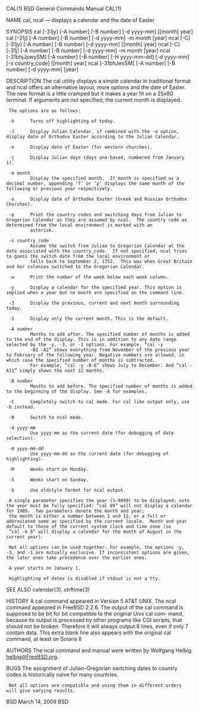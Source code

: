 CAL(1)                                                                                BSD General Commands Manual                                                                               CAL(1)

NAME
     cal, ncal — displays a calendar and the date of Easter

SYNOPSIS
     cal [-31jy] [-A number] [-B number] [-d yyyy-mm] [[month] year]
     cal [-31j] [-A number] [-B number] [-d yyyy-mm] -m month [year]
     ncal [-C] [-31jy] [-A number] [-B number] [-d yyyy-mm] [[month] year]
     ncal [-C] [-31j] [-A number] [-B number] [-d yyyy-mm] -m month [year]
     ncal [-31bhjJpwySM] [-A number] [-B number] [-H yyyy-mm-dd] [-d yyyy-mm] [-s country_code] [[month] year]
     ncal [-31bhJeoSM] [-A number] [-B number] [-d yyyy-mm] [year]

DESCRIPTION
     The cal utility displays a simple calendar in traditional format and ncal offers an alternative layout, more options and the date of Easter.  The new format is a little cramped but it makes a
     year fit on a 25x80 terminal.  If arguments are not specified, the current month is displayed.

     The options are as follows:

     -h      Turns off highlighting of today.

     -J      Display Julian Calendar, if combined with the -o option, display date of Orthodox Easter according to the Julian Calendar.

     -e      Display date of Easter (for western churches).

     -j      Display Julian days (days one-based, numbered from January 1).

     -m month
             Display the specified month.  If month is specified as a decimal number, appending ‘f’ or ‘p’ displays the same month of the following or previous year respectively.

     -o      Display date of Orthodox Easter (Greek and Russian Orthodox Churches).

     -p      Print the country codes and switching days from Julian to Gregorian Calendar as they are assumed by ncal.  The country code as determined from the local environment is marked with an
             asterisk.

     -s country_code
             Assume the switch from Julian to Gregorian Calendar at the date associated with the country_code.  If not specified, ncal tries to guess the switch date from the local environment or
             falls back to September 2, 1752.  This was when Great Britain and her colonies switched to the Gregorian Calendar.

     -w      Print the number of the week below each week column.

     -y      Display a calendar for the specified year. This option is implied when a year but no month are specified on the command line.

     -3      Display the previous, current and next month surrounding today.

     -1      Display only the current month. This is the default.

     -A number
             Months to add after. The specified number of months is added to the end of the display. This is in addition to any date range selected by the -y, -3, or -1 options. For example, “cal -y
             -B2 -A2” shows everything from November of the previous year to February of the following year. Negative numbers are allowed, in which case the specified number of months is subtracted.
             For example, “cal -y -B-6” shows July to December. And “cal -A11” simply shows the next 12 months.

     -B number
             Months to add before. The specified number of months is added to the beginning of the display. See -A for examples.

     -C      Completely switch to cal mode. For cal like output only, use -b instead.

     -N      Switch to ncal mode.

     -d yyyy-mm
             Use yyyy-mm as the current date (for debugging of date selection).

     -H yyyy-mm-dd
             Use yyyy-mm-dd as the current date (for debugging of highlighting).

     -M      Weeks start on Monday.

     -S      Weeks start on Sunday.

     -b      Use oldstyle format for ncal output.

     A single parameter specifies the year (1–9999) to be displayed; note the year must be fully specified: “cal 89” will not display a calendar for 1989.  Two parameters denote the month and year;
     the month is either a number between 1 and 12, or a full or abbreviated name as specified by the current locale.  Month and year default to those of the current system clock and time zone (so
     “cal -m 8” will display a calendar for the month of August in the current year).

     Not all options can be used together. For example, the options -y, -3, and -1 are mutually exclusive. If inconsistent options are given, the later ones take precedence over the earlier ones.

     A year starts on January 1.

     Highlighting of dates is disabled if stdout is not a tty.

SEE ALSO
     calendar(3), strftime(3)

HISTORY
     A cal command appeared in Version 5 AT&T UNIX.  The ncal command appeared in FreeBSD 2.2.6.  The output of the cal command is supposed to be bit for bit compatible to the original Unix cal com‐
     mand, because its output is processed by other programs like CGI scripts, that should not be broken. Therefore it will always output 8 lines, even if only 7 contain data. This extra blank line
     also appears with the original cal command, at least on Solaris 8

AUTHORS
     The ncal command and manual were written by Wolfgang Helbig <helbig@FreeBSD.org>.

BUGS
     The assignment of Julian–Gregorian switching dates to country codes is historically naive for many countries.

     Not all options are compatible and using them in different orders will give varying results.

BSD                                                                                         March 14, 2009                                                                                         BSD
